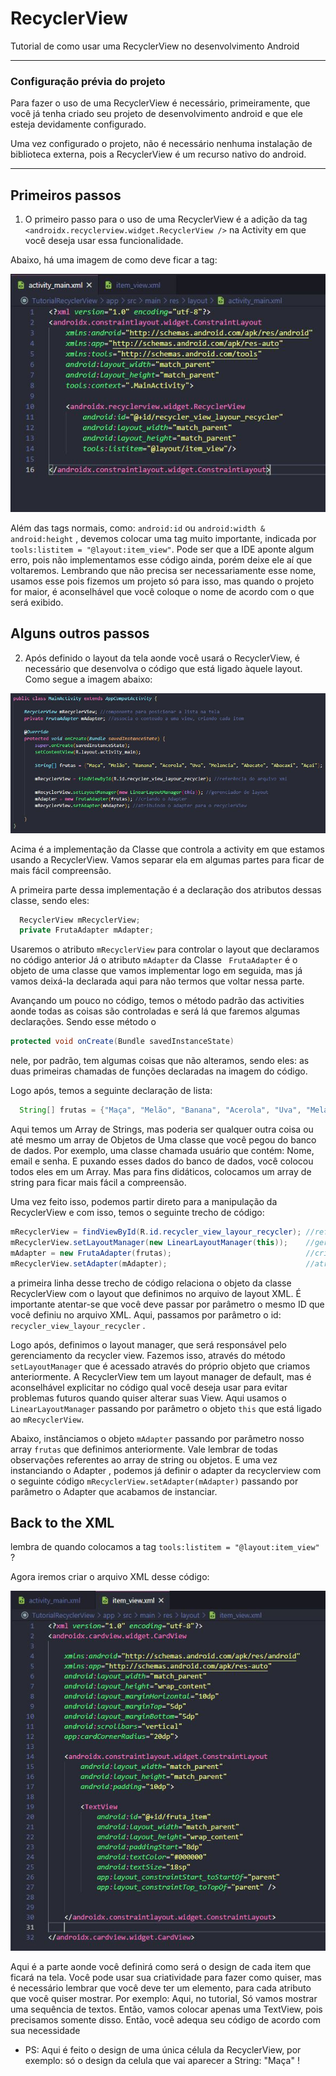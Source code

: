 # RecyclerView
Tutorial de como usar uma RecyclerView no desenvolvimento Android

***

### Configuração prévia do projeto 

Para fazer o uso de uma RecyclerView é necessário, primeiramente, que você já tenha criado seu projeto de desenvolvimento android e que ele esteja devidamente configurado. 

Uma vez configurado o projeto, não é necessário nenhuma instalação de biblioteca externa, pois a RecyclerView é um recurso nativo do android.
***

## Primeiros passos

1. O primeiro passo para o uso de uma RecyclerView é a adição da tag ```<androidx.recyclerview.widget.RecyclerView />``` na Activity em que você deseja usar essa funcionalidade.

Abaixo, há uma imagem de como deve ficar a tag:

!["Imagem da Main_Activity](https://github.com/JordanAmaralVicente/RecyclerView/blob/main/Imagens_Recycler/activity_main.JPG "XML activity_main")

Além das tags normais, como: ``` android:id ``` ou ``` android:width & android:height ``` , devemos colocar uma tag muito importante, indicada por ``` tools:listitem = "@layout:item_view" ```. Pode ser que a IDE aponte algum erro, pois não implementamos esse código ainda, porém deixe ele aí que voltaremos. Lembrando que não precisa ser necessariamente esse nome, usamos esse pois fizemos um projeto só para isso, mas quando o projeto for maior, é aconselhável que você coloque o nome de acordo com o que será exibido. 

## Alguns outros passos

2. Após definido o layout da tela aonde você usará o RecyclerView, é necessário que desenvolva o código que está ligado àquele layout. Como segue a imagem abaixo:

!["Imagem da Classe Main"](https://github.com/JordanAmaralVicente/RecyclerView/blob/main/Imagens_Recycler/Main_Activity.JPG "Classe Main Activity")

Acima é a implementação da Classe que controla a activity em que estamos usando a RecyclerView. Vamos separar ela em algumas partes para ficar de mais fácil compreensão.

A primeira parte dessa implementação é a declaração dos atributos dessas classe, sendo eles:
```Java
  RecyclerView mRecyclerView;
  private FrutaAdapter mAdapter;
```
Usaremos o atributo ``` mRecyclerView ``` para controlar o layout que declaramos no código anterior 
Já o atributo ``` mAdapter ``` da Classe ``` FrutaAdapter``` é o objeto de uma classe que vamos implementar logo em seguida, mas já vamos deixá-la declarada aqui para não termos que voltar nessa parte.


Avançando um pouco no código, temos o método padrão das activities aonde todas as coisas são controladas e será lá que faremos algumas declarações. Sendo esse método o 
```Java
protected void onCreate(Bundle savedInstanceState)
``` 
nele, por padrão, tem algumas coisas que não alteramos, sendo eles: as duas primeiras chamadas de funções declaradas na imagem do código.

Logo após, temos a seguinte declaração de lista:
```Java
  String[] frutas = {"Maça", "Melão", "Banana", "Acerola", "Uva", "Melancia", "Abacate", "Abacaxi", "Açai"};
```
Aqui temos um Array de Strings, mas poderia ser qualquer outra coisa ou até mesmo um array de Objetos de Uma classe que você pegou do banco de dados. Por exemplo, uma classe chamada usuário que contém: Nome, email e senha. E puxando esses dados do banco de dados, você colocou todos eles em um Array. Mas para fins didáticos, colocamos um array de string para ficar mais fácil a compreensão.

Uma vez feito isso, podemos partir direto para a manipulação da RecyclerView e com isso, temos o seguinte trecho de código:  

```Java
mRecyclerView = findViewById(R.id.recycler_view_layour_recycler); //referência do arquivo xml
mRecyclerView.setLayoutManager(new LinearLayoutManager(this));    //gerenciador de layout
mAdapter = new FrutaAdapter(frutas);                              //criando o Adapter
mRecyclerView.setAdapter(mAdapter);                               //atribuindo o adapter para o recyclerView
```

a primeira linha desse trecho de código relaciona o objeto da classe RecyclerView com o layout que definimos no arquivo de layout XML. É importante atentar-se que você deve passar por parâmetro o mesmo ID que você definiu no arquivo XML. Aqui, passamos por parâmetro o id: ``` recycler_view_layour_recycler ``` .

Logo após, definimos o layout manager, que será responsável pelo gerenciamento da recycler view. Fazemos isso, através do método ``` setLayoutManager ``` que é acessado através do próprio objeto que criamos anteriormente. A RecyclerView tem um layout manager de default, mas é aconselhável explicitar no código qual você deseja usar para evitar problemas futuros quando quiser alterar suas View. Aqui usamos o ```LinearLayoutManager``` passando por parâmetro o objeto ```this``` que está ligado ao ```mRecyclerView```.

Abaixo, instânciamos o objeto ``` mAdapter ``` passando por parâmetro nosso array ```frutas``` que definimos anteriormente. Vale lembrar de todas observações referentes ao array de string ou objetos. E uma vez instanciando o Adapter , podemos já definir o adapter da recyclerview com o seguinte código ``` mRecyclerView.setAdapter(mAdapter) ``` passando por parâmetro o Adapter que acabamos de instanciar. 

## Back to the XML

lembra de quando colocamos a tag ```tools:listitem = "@layout:item_view"``` ? 

Agora iremos criar o arquivo XML desse código:

![Item View](https://github.com/JordanAmaralVicente/RecyclerView/blob/main/Imagens_Recycler/item_view.JPG "Item_View XML CODE")

Aqui é a parte aonde você definirá como será o design de cada item que ficará na tela. Você pode usar sua criatividade para fazer como quiser, mas é necessário lembrar que você deve ter um elemento, para cada atributo que você quiser mostrar. Por exemplo: Aqui, no tutorial, Só vamos mostrar uma sequência de textos. Então, vamos colocar apenas uma TextView, pois precisamos somente disso. Então, você adequa seu código de acordo com sua necessidade

* PS: Aqui é feito o design de uma única célula da RecyclerView, por exemplo: só o design da celula que vai aparecer a String: "Maça" !

